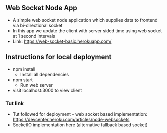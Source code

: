 
## Web Socket Node App ##
- A simple web socket node application which supplies data to frontend via bi-directional socket
- In this app we update the client with server sided time using web socket at 1 second intervals
- Link: https://web-socket-basic.herokuapp.com/

## Instructions for local deployment ##
- npm install
    - Install all dependencies
- npm start
    - Run web server
- visit localhost:3000 to view client

### Tut link ###
- Tut followed for deployment - web socket based implementation: https://devcenter.heroku.com/articles/node-websockets
- SocketIO implementation here (alternative fallback based socket)